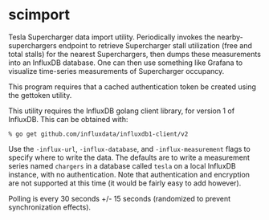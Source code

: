 scimport
========

Tesla Supercharger data import utility.  Periodically invokes the
nearby-superchargers endpoint to retrieve Supercharger stall
utilization (free and total stalls) for the nearest Superchargers,
then dumps these measurements into an InfluxDB database.  One can then
use something like Grafana to visualize time-series measurements of
Supercharger occupancy.

This program requires that a cached authentication token be created
using the gettoken utility.

This utility requires the InfluxDB golang client library, for
version 1 of InfluxDB.  This can be obtained with:

    % go get github.com/influxdata/influxdb1-client/v2

Use the `-influx-url`, `-influx-database`, and `-influx-measurement` flags
to specify where to write the data.  The defaults are to write a
measurement series named `chargers` in a database called `tesla` on a
local InfluxDB instance, with no authentication.  Note that
authentication and encryption are not supported at this time (it would
be fairly easy to add however).

Polling is every 30 seconds +/- 15 seconds (randomized to prevent
synchronization effects).
